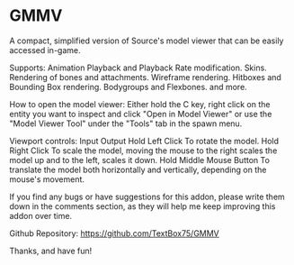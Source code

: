 # GMMV
A compact, simplified version of Source's model viewer that can be easily accessed in-game.

Supports:
Animation Playback and Playback Rate modification.
Skins.
Rendering of bones and attachments.
Wireframe rendering.
Hitboxes and Bounding Box rendering.
Bodygroups and Flexbones.
and more.

How to open the model viewer:
Either hold the C key, right click on the entity you want to inspect and click "Open in Model Viewer" or use the "Model Viewer Tool" under the "Tools" tab in the spawn menu.

Viewport controls:
Input	Output
Hold Left Click	To rotate the model.
Hold Right Click	To scale the model, moving the mouse to the right scales the model up and to the left, scales it down.
Hold Middle Mouse Button	To translate the model both horizontally and vertically, depending on the mouse's movement.

If you find any bugs or have suggestions for this addon, please write them down in the comments section, as they will help me keep improving this addon over time.

Github Repository: https://github.com/TextBox75/GMMV

Thanks, and have fun!
